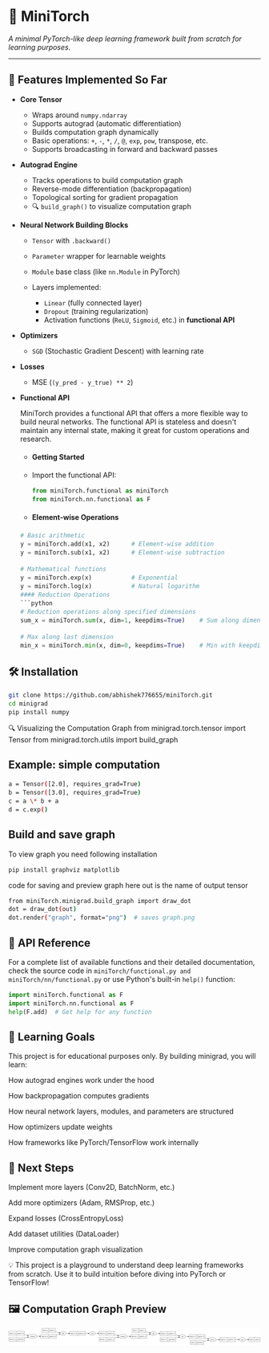 # 🧠 MiniTorch

_A minimal PyTorch-like deep learning framework built from scratch for learning purposes._

---

## 🚀 Features Implemented So Far

- **Core Tensor**

  - Wraps around `numpy.ndarray`
  - Supports autograd (automatic differentiation)
  - Builds computation graph dynamically
  - Basic operations: `+`, `-`, `*`, `/`, `@`, `exp`, `pow`, transpose, etc.
  - Supports broadcasting in forward and backward passes

- **Autograd Engine**

  - Tracks operations to build computation graph
  - Reverse-mode differentiation (backpropagation)
  - Topological sorting for gradient propagation
  - 🔍 `build_graph()` to visualize computation graph

- **Neural Network Building Blocks**

  - `Tensor` with `.backward()`
  - `Parameter` wrapper for learnable weights
  - `Module` base class (like `nn.Module` in PyTorch)
  - Layers implemented:

    - `Linear` (fully connected layer)
    - `Dropout` (training regularization)
    - Activation functions (`ReLU`, `Sigmoid`, etc.) in **functional API**

- **Optimizers**

  - `SGD` (Stochastic Gradient Descent) with learning rate

- **Losses**

  - MSE (`(y_pred - y_true) ** 2`)

- **Functional API**

  MiniTorch provides a functional API that offers a more flexible way to build neural networks. The functional API is stateless and doesn't maintain any internal state, making it great for custom operations and research.

  - #### Getting Started

  - Import the functional API:

    ```python
    from miniTorch.functional as miniTorch
    from miniTorch.nn.functional as F
    ```

  - #### Element-wise Operations

  ````python
  # Basic arithmetic
  y = miniTorch.add(x1, x2)      # Element-wise addition
  y = miniTorch.sub(x1, x2)      # Element-wise subtraction

  # Mathematical functions
  y = miniTorch.exp(x)           # Exponential
  y = miniTorch.log(x)           # Natural logarithm
  #### Reduction Operations
  ```python
  # Reduction operations along specified dimensions
  sum_x = miniTorch.sum(x, dim=1, keepdims=True)    # Sum along dimension 1

  # Max along last dimension
  min_x = miniTorch.min(x, dim=0, keepdims=True)    # Min with keepdims
  ````

## 🛠️ Installation

```bash
git clone https://github.com/abhishek776655/miniTorch.git
cd minigrad
pip install numpy
```

🔍 Visualizing the Computation Graph
from minigrad.torch.tensor import Tensor
from minigrad.torch.utils import build_graph

## Example: simple computation

```bash
a = Tensor([2.0], requires_grad=True)
b = Tensor([3.0], requires_grad=True)
c = a \* b + a
d = c.exp()
```

## Build and save graph

To view graph you need following installation

```bash
pip install graphviz matplotlib
```

code for saving and preview graph
here out is the name of output tensor

```bash
from miniTorch.minigrad.build_graph import draw_dot
dot = draw_dot(out)
dot.render("graph", format="png")  # saves graph.png
```

## 📖 API Reference

For a complete list of available functions and their detailed documentation, check the source code in `miniTorch/functional.py and miniTorch/nn/functional.py` or use Python's built-in `help()` function:

```python
import miniTorch.functional as F
import miniTorch.nn.functional as F
help(F.add)  # Get help for any function
```

## 🎯 Learning Goals

This project is for educational purposes only.
By building minigrad, you will learn:

How autograd engines work under the hood

How backpropagation computes gradients

How neural network layers, modules, and parameters are structured

How optimizers update weights

How frameworks like PyTorch/TensorFlow work internally

## 📌 Next Steps

Implement more layers (Conv2D, BatchNorm, etc.)

Add more optimizers (Adam, RMSProp, etc.)

Expand losses (CrossEntropyLoss)

Add dataset utilities (DataLoader)

Improve computation graph visualization

💡 This project is a playground to understand deep learning frameworks from scratch. Use it to build intuition before diving into PyTorch or TensorFlow!

## 🖼️ Computation Graph Preview

![Computation Graph Example](examples/graph.png)
